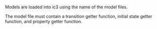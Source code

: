 Models are loaded into ic3 using the name of the model files. 

The model file must contain a transition getter function, initial state getter function, and property getter function.
